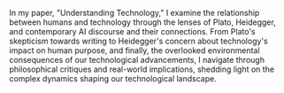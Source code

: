 In my paper, "Understanding Technology," I examine the relationship between humans and technology through the lenses of Plato, Heidegger, and contemporary AI discourse and their connections.
From Plato's skepticism towards writing to Heidegger's concern about technology's impact on human purpose, and finally, the overlooked environmental consequences of our technological advancements, I navigate through philosophical critiques and real-world implications, shedding light on the complex dynamics shaping our technological landscape.
